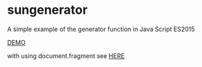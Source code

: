 # sungenerator
A simple example of the generator function in Java Script ES2015

[DEMO](https://sungenerator.herokuapp.com)

with using document.fragment see [HERE](public/index2.html)
